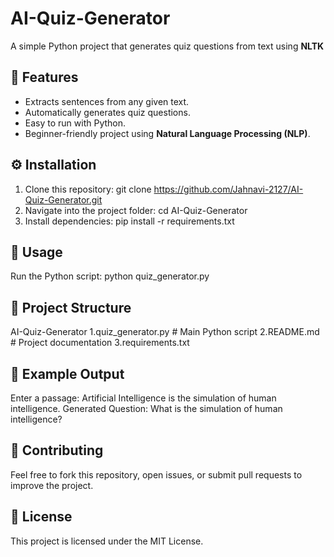 # AI-Quiz-Generator

A simple Python project that generates quiz questions from text using **NLTK**

## 📌 Features
- Extracts sentences from any given text.
- Automatically generates quiz questions.
- Easy to run with Python.
- Beginner-friendly project using **Natural Language Processing (NLP)**.

## ⚙️ Installation

1. Clone this repository:
     git clone https://github.com/Jahnavi-2127/AI-Quiz-Generator.git
2.  Navigate into the project folder:
     cd AI-Quiz-Generator
3. Install dependencies:
     pip install -r requirements.txt
   
## 🚀 Usage

Run the Python script:
python quiz_generator.py

## 📂 Project Structure

AI-Quiz-Generator
 1.quiz_generator.py   # Main Python script
 2.README.md           # Project documentation
 3.requirements.txt 

 ## 📖 Example Output

 Enter a passage: Artificial Intelligence is the simulation of human intelligence.
 Generated Question: What is the simulation of human intelligence?

 ## 🤝 Contributing

 Feel free to fork this repository, open issues, or submit pull requests to improve the project.

 ## 📜 License

This project is licensed under the MIT License.

